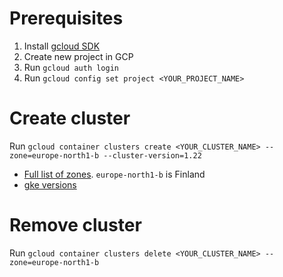 # Prerequisites

1. Install [gcloud SDK](https://cloud.google.com/sdk/docs/install)
2. Create new project in GCP
3. Run `gcloud auth login`
4. Run `gcloud config set project <YOUR_PROJECT_NAME>`

# Create cluster

Run `gcloud container clusters create <YOUR_CLUSTER_NAME> --zone=europe-north1-b --cluster-version=1.22`

- [Full list of zones](https://cloud.google.com/about/locations/). `europe-north1-b` is Finland
- [gke versions](https://cloud.google.com/kubernetes-engine/docs/release-schedule)

# Remove cluster

Run `gcloud container clusters delete <YOUR_CLUSTER_NAME> --zone=europe-north1-b`
